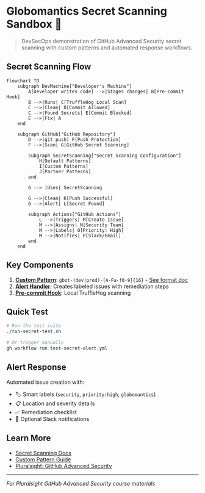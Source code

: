 # Globomantics Secret Scanning Sandbox 🤖

> DevSecOps demonstration of GitHub Advanced Security secret scanning with custom patterns and automated response workflows.

## Secret Scanning Flow

```mermaid
flowchart TD
    subgraph DevMachine["Developer's Machine"]
        A[Developer writes code] -->|Stages changes| B[Pre-commit Hook]
        B -->|Runs| C[TruffleHog Local Scan]
        C -->|Clean| D[Commit Allowed]
        C -->|Found Secrets| E[Commit Blocked]
        E -->|Fix| A
    end

    subgraph GitHub["GitHub Repository"]
        D -->|git push| F[Push Protection]
        F -->|Scan| G[GitHub Secret Scanning]
        
        subgraph SecretScanning["Secret Scanning Configuration"]
            H[Default Patterns]
            I[Custom Patterns]
            J[Partner Patterns]
        end

        G --> |Uses| SecretScanning
        
        G -->|Clean| K[Push Successful]
        G -->|Alert| L[Secret Found]
        
        subgraph Actions["GitHub Actions"]
            L -->|Triggers| M[Create Issue]
            M -->|Assigns| N[Security Team]
            M -->|Labels| O[Priority: High]
            M -->|Notifies| P[Slack/Email]
        end
    end
```

## Key Components

1. **[Custom Pattern](.github/workflows/test-globo-secret-pattern.yml)**: `gbot-(dev|prod)-[A-Fa-f0-9]{16}` - [See format doc](globomantics-robot-auth-token-formats.md)
2. **[Alert Handler](.github/workflows/secret-alert-handler.yml)**: Creates labeled issues with remediation steps
3. **[Pre-commit Hook](.hooks/pre-commit)**: Local TruffleHog scanning

## Quick Test

```bash
# Run the test suite
./run-secret-test.sh

# Or trigger manually
gh workflow run test-secret-alert.yml
```

## Alert Response

Automated issue creation with:
- 🏷️ Smart labels (`security`, `priority:high`, `globomantics`)
- 📋 Location and severity details
- ✅ Remediation checklist
- 🔔 Optional Slack notifications

## Learn More

- [Secret Scanning Docs](https://docs.github.com/code-security/secret-scanning)
- [Custom Pattern Guide](https://docs.github.com/code-security/secret-scanning/defining-custom-patterns-for-secret-scanning)
- [Pluralsight: GitHub Advanced Security](https://www.pluralsight.com/authors/tim-warner)

---
*For Pluralsight GitHub Advanced Security course materials*
